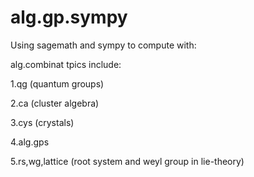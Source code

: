 # alg.gp.sympy

Using sagemath and sympy to compute with:

alg.combinat tpics include:

1.qg (quantum groups)

2.ca (cluster algebra)

3.cys (crystals)

4.alg.gps

5.rs,wg,lattice (root system and weyl group in lie-theory)

